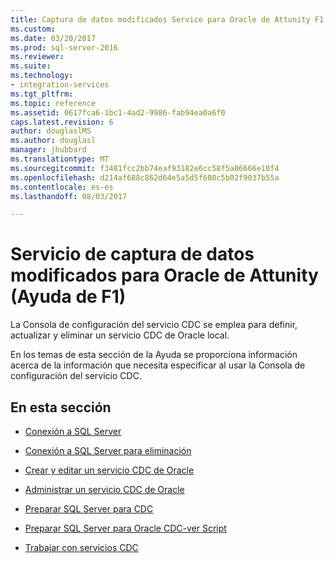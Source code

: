 ```yaml
---
title: Captura de datos modificados Service para Oracle de Attunity F1 Ayuda | Documentos de Microsoft
ms.custom: 
ms.date: 03/20/2017
ms.prod: sql-server-2016
ms.reviewer: 
ms.suite: 
ms.technology:
- integration-services
ms.tgt_pltfrm: 
ms.topic: reference
ms.assetid: 0617fca6-1bc1-4ad2-9986-fab94ea0a6f0
caps.latest.revision: 6
author: douglaslMS
ms.author: douglasl
manager: jhubbard
ms.translationtype: MT
ms.sourcegitcommit: f3481fcc2bb74eaf93182e6cc58f5a06666e10f4
ms.openlocfilehash: d214af688c862d64e5a5d5f608c5b02f9037b55a
ms.contentlocale: es-es
ms.lasthandoff: 08/03/2017

---
```

# <a name="change-data-capture-service-for-oracle-by-attunity-f1-help"></a>Servicio de captura de datos modificados para Oracle de Attunity (Ayuda de F1)
  La Consola de configuración del servicio CDC se emplea para definir, actualizar y eliminar un servicio CDC de Oracle local.  
  
 En los temas de esta sección de la Ayuda se proporciona información acerca de la información que necesita especificar al usar la Consola de configuración del servicio CDC.  
  
## <a name="in-this-section"></a>En esta sección  
  
-   [Conexión a SQL Server](../../integration-services/change-data-capture/connection-to-sql-server.md)  
  
-   [Conexión a SQL Server para eliminación](../../integration-services/change-data-capture/connection-to-sql-server-for-delete.md)  
  
-   [Crear y editar un servicio CDC de Oracle](../../integration-services/change-data-capture/create-and-edit-an-oracle-cdc-service.md)  
  
-   [Administrar un servicio CDC de Oracle](../../integration-services/change-data-capture/manage-an-oracle-cdc-service.md)  
  
-   [Preparar SQL Server para CDC](../../integration-services/change-data-capture/prepare-sql-server-for-cdc.md)  
  
-   [Preparar SQL Server para Oracle CDC-ver Script](../../integration-services/change-data-capture/prepare-sql-server-for-oracle-cdc-view-script.md)  
  
-   [Trabajar con servicios CDC](../../integration-services/change-data-capture/work-with-cdc-services.md)  
  
  
